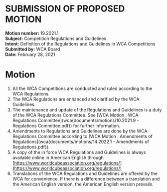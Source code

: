 # SUBMISSION OF PROPOSED MOTION

**Motion number:** 19.2021.1  
**Subject:** Competition Regulations and Guidelines  
**Intent:** Definition of the Regulations and Guidelines in WCA Competitions  
**Submitted by:** WCA Board  
**Date:** February 28, 2021  

# Motion

1. All the WCA Competitions are conducted and ruled according to the WCA Regulations.
2. The WCA Regulations are enhanced and clarified by the WCA Guidelines.
3. The maintenance and update of the Regulations and Guidelines is a duty of the WCA Regulations Committee. See [WCA Motion : WCA Regulations Committee](wca{documents/motions/10.2021.9 - Regulations Committee.pdf}) for further information.
4. Amendments to Regulations and Guidelines are done by the WCA Regulations Committee according to [WCA Motion : Amendments of Regulations](wca{documents/motions/14.2022.1 - Amendments of Regulations.pdf}).
5. A copy of the in force WCA Regulations and Guidelines is always available online in American English through [https://www.worldcubeassociation.org/regulations/](https://www.worldcubeassociation.org/regulations/)
6. Translations of the WCA Regulations and Guidelines are offered by the WCA for convenience. If there is a difference between a translation and the American English version, the American English version prevails.
